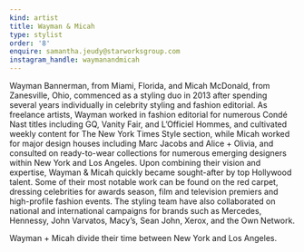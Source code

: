 ```yaml
---
kind: artist
title: Wayman & Micah
type: stylist
order: '8'
enquire: samantha.jeudy@starworksgroup.com
instagram_handle: waymanandmicah
---
```

Wayman Bannerman, from Miami, Florida, and Micah McDonald, from Zanesville, Ohio, commenced as a styling duo in 2013 after spending several years individually in celebrity styling and fashion editorial. As freelance artists, Wayman worked in fashion editorial for numerous Condé Nast titles including GQ, Vanity Fair, and L’Officiel Hommes, and cultivated weekly content for The New York Times Style section, while Micah worked for major design houses including Marc Jacobs and Alice + Olivia, and consulted on ready-to-wear collections for numerous emerging designers within New York and Los Angeles. Upon combining their vision and expertise, Wayman & Micah quickly became sought-after by top Hollywood talent. Some of their most notable work can be found on the red carpet, dressing celebrities for awards season, film and television premiers and high-profile fashion events. The styling team have also collaborated on national and international campaigns for brands such as Mercedes, Hennessy, John Varvatos, Macy’s, Sean John, Xerox, and the Own Network.

Wayman + Micah divide their time between New York and Los Angeles.
